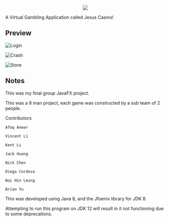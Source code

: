 <p align="center"><img src="https://i.imgur.com/C8HsuCl.png" /></p>
A Virtual Gambling Application called Jesus Casino!




## Preview

![Login](https://i.imgur.com/EZP2I3i.gif)

![Crash](https://i.imgur.com/phrTBwn.gif)

![Store](https://i.imgur.com/oKW0aT8.gif)

## Notes

This was my final group JavaFX project.

This was a 8 man project, each game was constructed by a sub team of 2 people.

Contributors
```
Afaq Anwar

Vincent Li

Kent Li

Jack Huang

Nick Chen

Diego Cordova

Wai Hin Leung

Brian Yu
```

This was developed using Java 8, and the Jfoenix library for JDK 8.

Attempting to run this program on JDK 12 will result in it not functioning due to some deprecations.
